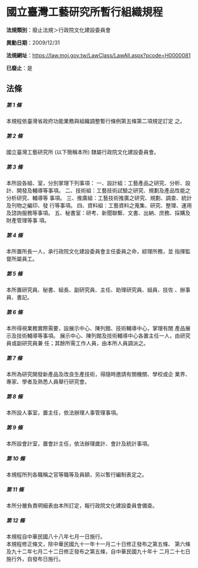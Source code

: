 # 國立臺灣工藝研究所暫行組織規程

**法規類別**：廢止法規＞行政院文化建設委員會

**異動日期**：2009/12/31  

**法規網址**：https://law.moj.gov.tw/LawClass/LawAll.aspx?pcode=H0000081

**已廢止**：是



## 法條
##### 第 1 條
本規程依臺灣省政府功能業務與組織調整暫行條例第五條第二項規定訂定
之。

##### 第 2 條
國立臺灣工藝研究所 (以下簡稱本所) 隸屬行政院文化建設委員會。

##### 第 3 條
本所設各組、室，分別掌理下列事項：
一、設計組：工藝產品之研究、分析、設計、開發及輔導等事項。
二、技術組：工藝技術試驗之研究、規劃及產品性能之分析研究、輔導等
    事項。
三、推廣組：工藝技術推廣之研究、規劃、調查、統計及刊物之編印、發
    行等事項。
四、資料組：工藝資料之蒐集、研究、整理、運用及諮詢服務等事項。
五、秘書室：研考、新聞聯繫、文書、出納、庶務、採購及財產管理等事
    項。


##### 第 4 條
本所置所長一人，承行政院文化建設委員會主任委員之命，綜理所務，並
指揮監督所屬員工。

##### 第 5 條
本所置研究員、秘書、組長、副研究員、主任、助理研究員、組員、技佐
、辦事員、書記。

##### 第 6 條
本所得視業務實際需要，設展示中心、陳列館、技術輔導中心，掌理有關
產品展示及技術輔導等事項。
展示中心、陳列館及技術輔導中心各置主任一人，由研究員或副研究員兼
任；其餘所需工作人員，由本所人員調派之。

##### 第 7 條
本所為研究開發新產品及改良生產技術，得隨時邀請有關機關、學校或企
業界、專家、學者及熟悉人員舉行研究會。

##### 第 8 條
本所設人事室，置主任，依法辦理人事管理事項。

##### 第 9 條
本所設會計室，置會計主任，依法辦理歲計、會計及統計事項。

##### 第 10 條
本規程所列各職稱之官等職等及員額，另以暫行編制表定之。

##### 第 11 條
本所分層負責明細表由本所訂定，報行政院文化建設委員會備查。

##### 第 12 條
本規程自中華民國八十八年七月一日施行。                          
本規程修正條文，除中華民國九十一年十一月二十日修正發布之第五條、
第六條及九十二年七月二十二日修正發布之第五條，自中華民國九十年十
二月二十七日施行外，自發布日施行。


